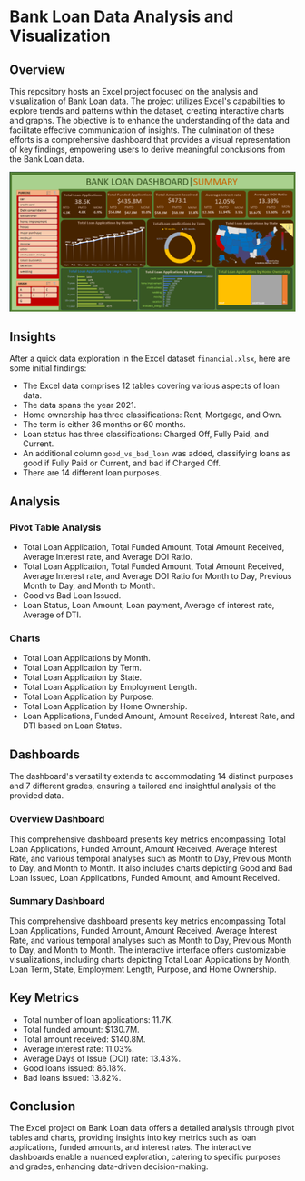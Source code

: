# Bank Loan Data Analysis and Visualization

## Overview

This repository hosts an Excel project focused on the analysis and visualization of Bank Loan data. The project utilizes Excel's capabilities to explore trends and patterns within the dataset, creating interactive charts and graphs. The objective is to enhance the understanding of the data and facilitate effective communication of insights. The culmination of these efforts is a comprehensive dashboard that provides a visual representation of key findings, empowering users to derive meaningful conclusions from the Bank Loan data.

![Summary](ss2.png)

## Insights

After a quick data exploration in the Excel dataset `financial.xlsx`, here are some initial findings:

- The Excel data comprises 12 tables covering various aspects of loan data.
- The data spans the year 2021.
- Home ownership has three classifications: Rent, Mortgage, and Own.
- The term is either 36 months or 60 months.
- Loan status has three classifications: Charged Off, Fully Paid, and Current.
- An additional column `good_vs_bad_loan` was added, classifying loans as good if Fully Paid or Current, and bad if Charged Off.
- There are 14 different loan purposes.

## Analysis

### Pivot Table Analysis

- Total Loan Application, Total Funded Amount, Total Amount Received, Average Interest rate, and Average DOI Ratio.
- Total Loan Application, Total Funded Amount, Total Amount Received, Average Interest rate, and Average DOI Ratio for Month to Day, Previous Month to Day, and Month to Month.
- Good vs Bad Loan Issued.
- Loan Status, Loan Amount, Loan payment, Average of interest rate, Average of DTI.

### Charts

- Total Loan Applications by Month.
- Total Loan Application by Term.
- Total Loan Application by State.
- Total Loan Application by Employment Length.
- Total Loan Application by Purpose.
- Total Loan Application by Home Ownership.
- Loan Applications, Funded Amount, Amount Received, Interest Rate, and DTI based on Loan Status.

## Dashboards

The dashboard's versatility extends to accommodating 14 distinct purposes and 7 different grades, ensuring a tailored and insightful analysis of the provided data.

### Overview Dashboard

This comprehensive dashboard presents key metrics encompassing Total Loan Applications, Funded Amount, Amount Received, Average Interest Rate, and various temporal analyses such as Month to Day, Previous Month to Day, and Month to Month. It also includes charts depicting Good and Bad Loan Issued, Loan Applications, Funded Amount, and Amount Received.

### Summary Dashboard

This comprehensive dashboard presents key metrics encompassing Total Loan Applications, Funded Amount, Amount Received, Average Interest Rate, and various temporal analyses such as Month to Day, Previous Month to Day, and Month to Month. The interactive interface offers customizable visualizations, including charts depicting Total Loan Applications by Month, Loan Term, State, Employment Length, Purpose, and Home Ownership.

## Key Metrics

- Total number of loan applications: 11.7K.
- Total funded amount: $130.7M.
- Total amount received: $140.8M.
- Average interest rate: 11.03%.
- Average Days of Issue (DOI) rate: 13.43%.
- Good loans issued: 86.18%.
- Bad loans issued: 13.82%.

## Conclusion

The Excel project on Bank Loan data offers a detailed analysis through pivot tables and charts, providing insights into key metrics such as loan applications, funded amounts, and interest rates. The interactive dashboards enable a nuanced exploration, catering to specific purposes and grades, enhancing data-driven decision-making.
